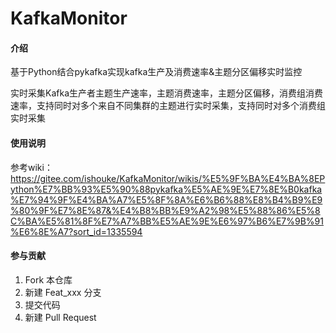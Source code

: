# KafkaMonitor

#### 介绍
基于Python结合pykafka实现kafka生产及消费速率&主题分区偏移实时监控

实时采集Kafka生产者主题生产速率，主题消费速率，主题分区偏移，消费组消费速率，支持同时对多个来自不同集群的主题进行实时采集，支持同时对多个消费组实时采集

#### 使用说明

参考wiki：https://gitee.com/ishouke/KafkaMonitor/wikis/%E5%9F%BA%E4%BA%8EPython%E7%BB%93%E5%90%88pykafka%E5%AE%9E%E7%8E%B0kafka%E7%94%9F%E4%BA%A7%E5%8F%8A%E6%B6%88%E8%B4%B9%E9%80%9F%E7%8E%87&%E4%B8%BB%E9%A2%98%E5%88%86%E5%8C%BA%E5%81%8F%E7%A7%BB%E5%AE%9E%E6%97%B6%E7%9B%91%E6%8E%A7?sort_id=1335594

#### 参与贡献

1. Fork 本仓库
2. 新建 Feat_xxx 分支
3. 提交代码
4. 新建 Pull Request
